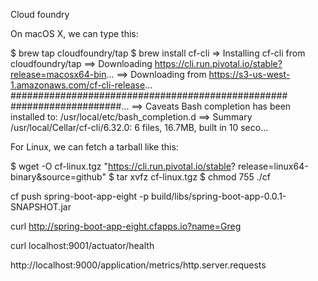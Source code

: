 Cloud foundry

On macOS X, we can type this:

$ brew tap cloudfoundry/tap
$ brew install cf-cli
=> Installing cf-cli from cloudfoundry/tap
==> Downloading
     https://cli.run.pivotal.io/stable?release=macosx64-bin...
==> Downloading from
     https://s3-us-west-1.amazonaws.com/cf-cli-release...
     ##################################################
     ####################...
==> Caveats
     Bash completion has been installed to:
     /usr/local/etc/bash_completion.d
==> Summary
     /usr/local/Cellar/cf-cli/6.32.0: 6 files, 16.7MB,
     built in 10 seco...

For Linux, we can fetch a tarball like this:

$ wget -O cf-linux.tgz "https://cli.run.pivotal.io/stable?
  release=linux64-binary&source=github"
$ tar xvfz cf-linux.tgz
$ chmod 755 ./cf



cf push spring-boot-app-eight -p build/libs/spring-boot-app-0.0.1-SNAPSHOT.jar

curl http://spring-boot-app-eight.cfapps.io?name=Greg

curl localhost:9001/actuator/health

http://localhost:9000/application/metrics/http.server.requests